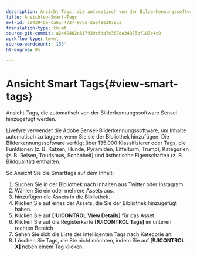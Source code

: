 ```yaml
---
description: Ansicht-Tags, die automatisch von der Bilderkennungssoftware Sensei hinzugefügt werden.
title: Ansichten-Smart-Tags
exl-id: 204394bb-ca61-4727-976d-2a549e307053
translation-type: tm+mt
source-git-commit: a2449482e617939cfda7e367da34875bf187c4c9
workflow-type: tm+mt
source-wordcount: '153'
ht-degree: 0%

---
```


# Ansicht Smart Tags{#view-smart-tags}

Ansicht-Tags, die automatisch von der Bilderkennungssoftware Sensei hinzugefügt werden.

Livefyre verwendet die Adobe Sensei-Bilderkennungssoftware, um Inhalte automatisch zu taggen, wenn Sie sie der Bibliothek hinzufügen. Die Bilderkennungssoftware verfügt über 135.000 Klassifizierer oder Tags, die Funktionen (z. B. Katzen, Hunde, Pyramiden, Eiffelturm, Trump), Kategorien (z. B. Reisen, Tourismus, Schönheit) und ästhetische Eigenschaften (z. B. Bildqualität) enthalten.

So Ansicht Sie die Smarttags auf dem Inhalt:

1. Suchen Sie in der Bibliothek nach Inhalten aus Twitter oder Instagram.
1. Wählen Sie ein oder mehrere Assets aus.
1. hinzufügen die Assets in die Bibliothek.
1. Klicken Sie auf eines der Assets, die Sie der Bibliothek hinzugefügt haben.
1. Klicken Sie auf **[!UICONTROL View Details]** für das Asset.
1. Klicken Sie auf die Registerkarte **[!UICONTROL Tags]** im unteren rechten Bereich
1. Sehen Sie sich die Liste der intelligenten Tags nach Kategorie an.
1. Löschen Sie Tags, die Sie nicht möchten, indem Sie auf **[!UICONTROL X]** neben einem Tag klicken.
